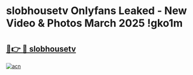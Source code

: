 # slobhousetv Onlyfans Leaked - New Video & Photos March 2025 !gko1m

# <h2><a href="https://9hoz1h.iuczelnia.edu.pl?title=slobhousetv&ref=gko1m">🔗👉 🔴 slobhousetv</a></h2>

[![acn](https://github.com/user-attachments/assets/0f9c940e-d8b0-45ae-aac7-cd30a18b3e1c)](https://9hoz1h.iuczelnia.edu.pl?title=slobhousetv&ref=gko1m)

